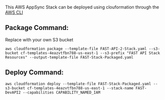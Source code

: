 This AWS AppSync Stack can be deployed using clouformation through the [AWS CLI](https://docs.aws.amazon.com/cli/latest/reference/cloudformation/deploy/index.html)

## Package Command:
Replace with your own S3 bucket
```
aws cloudformation package --template-file FAST-API-2-Stack.yaml --s3-bucket cf-templates-4eazvtfbn788-us-east-1 --s3-prefix "FAST API Stack Resources" --output-template-file FAST-Stack-Packaged.yaml
```

## Deploy Command:
```
aws cloudformation deploy --template-file FAST-Stack-Packaged.yaml --s3-bucket cf-templates-4eazvtfbn788-us-east-1 --stack-name FAST-DevAPI2 --capabilities CAPABILITY_NAMED_IAM
```
